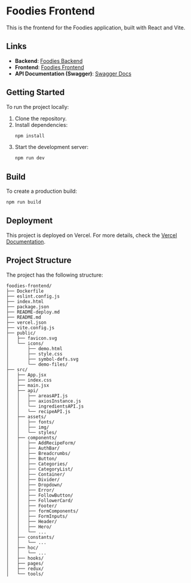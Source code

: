 # Foodies Frontend

This is the frontend for the Foodies application, built with React and Vite.

## Links

- **Backend**: [Foodies Backend](https://foodies-backend-yutr.onrender.com)
- **Frontend**: [Foodies Frontend](https://foodies-frontend-bice.vercel.app/)
- **API Documentation (Swagger)**: [Swagger Docs](https://foodies-frontend-bice.vercel.app/api-docs/)

## Getting Started

To run the project locally:

1. Clone the repository.
2. Install dependencies:
   ```bash
   npm install
   ```
3. Start the development server:
   ```bash
   npm run dev
   ```

## Build

To create a production build:

```bash
npm run build
```

## Deployment

This project is deployed on Vercel. For more details, check the [Vercel Documentation](https://vercel.com/docs).

## Project Structure

The project has the following structure:

```
foodies-frontend/
├── Dockerfile
├── eslint.config.js
├── index.html
├── package.json
├── README-deploy.md
├── README.md
├── vercel.json
├── vite.config.js
├── public/
│   ├── favicon.svg
│   └── icons/
│       ├── demo.html
│       ├── style.css
│       ├── symbol-defs.svg
│       └── demo-files/
├── src/
│   ├── App.jsx
│   ├── index.css
│   ├── main.jsx
│   ├── api/
│   │   ├── areasAPI.js
│   │   ├── axiosInstance.js
│   │   └── ingredientsAPI.js
│   │   └── recipeAPI.js
│   ├── assets/
│   │   ├── fonts/
│   │   ├── img/
│   │   └── styles/
│   ├── components/
│   │   ├── AddRecipeForm/
│   │   ├── AuthBar/
│   │   ├── Breadcrumbs/
│   │   ├── Button/
│   │   ├── Categories/
│   │   ├── CategoryList/
│   │   ├── Container/
│   │   ├── Divider/
│   │   ├── Dropdown/
│   │   ├── Error/
│   │   ├── FollowButton/
│   │   ├── FollowerCard/
│   │   ├── Footer/
│   │   ├── formComponents/
│   │   ├── FormInputs/
│   │   ├── Header/
│   │   ├── Hero/
│   │   └── ...
│   ├── constants/
│   │   └── ...
│   ├── hoc/
│   │   └── ...
│   ├── hooks/
│   ├── pages/
│   ├── redux/
│   └── tools/
```
